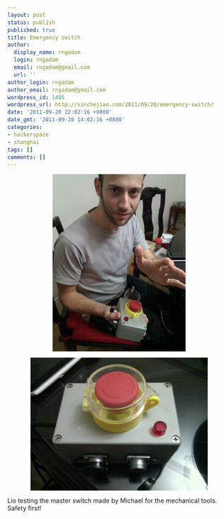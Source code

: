 ```yaml
---
layout: post
status: publish
published: true
title: Emergency switch
author:
  display_name: rngadam
  login: rngadam
  email: rngadam@gmail.com
  url: ''
author_login: rngadam
author_email: rngadam@gmail.com
wordpress_id: 1485
wordpress_url: http://xinchejian.com/2011/09/20/emergency-switch/
date: '2011-09-20 22:02:16 +0800'
date_gmt: '2011-09-20 14:02:16 +0800'
categories:
- hackerspace
- shanghai
tags: []
comments: []
---
```

<p><img width="300" height="400" style="display:block;margin-right:auto;margin-left:auto;" alt="image" src="/uploads/2011/09/wpid-1316527100875.jpg" /></p>
<p><img width="400" height="300" style="display:block;margin-right:auto;margin-left:auto;" alt="image" src="/uploads/2011/09/wpid-1316527202605.jpg" /></p>
<p>Lio testing the master switch made by Michael for the mechanical tools.&nbsp; Safety first!</p></p>
